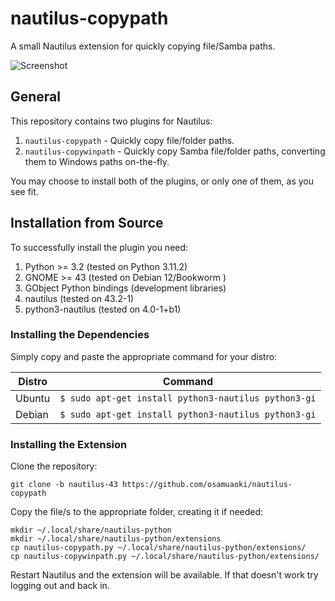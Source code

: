 # nautilus-copypath
A small Nautilus extension for quickly copying file/Samba paths.

![Screenshot](https://github.com/ronen25/nautilus-copypath/blob/master/screenshots/screenshot.png)

## General
This repository contains two plugins for Nautilus:
1. `nautilus-copypath` - Quickly copy file/folder paths.
2. `nautilus-copywinpath` - Quickly copy Samba file/folder paths, converting them to Windows
paths on-the-fly.

You may choose to install both of the plugins, or only one of them, as you see fit.

## Installation from Source
To successfully install the plugin you need:
1. Python >= 3.2 (tested on Python 3.11.2)
2. GNOME >= 43 (tested on Debian 12/Bookworm )
3. GObject Python bindings (development libraries)
4. nautilus (tested on 43.2-1)
4. python3-nautilus (tested on 4.0-1+b1)

### Installing the Dependencies
Simply copy and paste the appropriate command for your distro:

| Distro | Command|
|--------|--------|
| Ubuntu | ``` $ sudo apt-get install python3-nautilus python3-gi ``` |
| Debian | ``` $ sudo apt-get install python3-nautilus python3-gi ``` |

<!--
| Fedora | ``` $ sudo dnf install nautilus-python python3-gobject ``` |
| Arch Linux | ``` $ sudo pacman -S python-gobject python-nautilus ``` |
-->

### Installing the Extension
Clone the repository:

```
git clone -b nautilus-43 https://github.com/osamuaoki/nautilus-copypath
```
<!--
```
git clone https://github.com/ronen25/nautilus-copypath
```
-->

Copy the file/s to the appropriate folder, creating it if needed:
```
mkdir ~/.local/share/nautilus-python
mkdir ~/.local/share/nautilus-python/extensions
cp nautilus-copypath.py ~/.local/share/nautilus-python/extensions/
cp nautilus-copywinpath.py ~/.local/share/nautilus-python/extensions/
```

Restart Nautilus and the extension will be available. If that doesn't work try logging out and back in.
